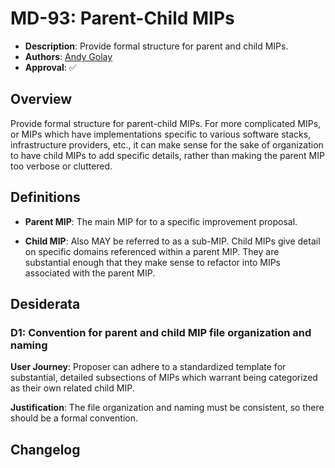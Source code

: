 # MD-93: Parent-Child MIPs

- **Description**: Provide formal structure for parent and child MIPs.
- **Authors**: [Andy Golay](mailto:andy.golay@movementlabs.xyz)
- **Approval**: :white_check_mark:

## Overview

Provide formal structure for parent-child MIPs. For more complicated MIPs, or MIPs which have implementations specific to various software stacks, infrastructure providers, etc., it can make sense for the sake of organization to have child MIPs to add specific details, rather than making the parent MIP too verbose or cluttered.

## Definitions

- **Parent MIP**: The main MIP for to a specific improvement proposal.

- **Child MIP**: Also MAY be referred to as a sub-MIP. Child MIPs give detail on specific domains referenced within a parent MIP. They are substantial enough that they make sense to refactor into MIPs associated with the parent MIP.

## Desiderata

### D1: Convention for parent and child MIP file organization and naming

**User Journey**: Proposer can adhere to a standardized template for substantial, detailed subsections of MIPs which warrant being categorized as their own related child MIP.

**Justification**: The file organization and naming must be consistent, so there should be a formal convention.

## Changelog
